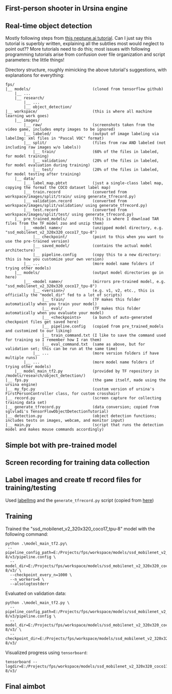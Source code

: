 ## First-person shooter in Ursina engine

## Real-time object detection

Mostly following steps from
[this neptune.ai tutorial](https://neptune.ai/blog/how-to-train-your-own-object-detector-using-tensorflow-object-detection-api).
Can I just say this tutorial is superbly written, explaining all the subtlies most would neglect to point out??
More tutorials need to do this;
most issues with following programming tutorials arise from confusion over file organization and script parameters:
the little things!

Directory structure, roughly mimicking the above tutorial's suggestions, with explanations for everything:

```
fps/
|__ models/                           (cloned from tensorflow github)
    |__ ...
    |__ research/
        |__ ...
        |__ object_detection/
|__ workspace/                        (this is where all machine learning work goes)
    |__ images/
        |__ raw/                      (screenshots taken from the video game, includes empty images to be ignored)
        |__ labeled/                  (output of image labeling via labelImg: xml files in "Pascal VOC" format)
        |__ split/                    (files from raw AND labeled (not including raw images w/o labels))
            |__ train/                (60% of the files in labeled, for model training)
            |__ validation/           (20% of the files in labeled, for model evaluation during training)
            |__ test/                 (20% of the files in labeled, for model testing after training)
    |__ data/
        |__ label_map.pbtxt           (just a single-class label map, copying the format the COCO dataset label map)
        |__ train.record              (converted from workspace/images/split/train/ using generate_tfrecord.py)
        |__ validation.record         (converted from workspace/images/split/validation/ using generate_tfrecord.py)
        |__ test.record               (converted from workspace/images/split/test/ using generate_tfrecord.py)
    |__ pre_trained_models/           (this is where I download TAR files from the TF model zoo and unzip them)
        |__ <model name>/             (unzipped model directory, e.g. "ssd_mobilenet_v2_320x320_coco17_tpu-8")
            |__ checkpoint/           (point to this when you want to use the pre-trained version)
            |__ saved_model/          (contains the actual model architecture)
            |__ pipeline.config       (copy this to a new directory: this is how you customize your own version)
        |__ ...                       (more model name folders if trying other models)
    |__ models/                       (output model directories go in here)
        |__ <model name>/             (mirrors pre-trained model, e.g. "ssd_mobilenet_v2_320x320_coco17_tpu-8")
            |__ <version>/            (e.g. v1, v2, etc., this is officially the "model_dir" fed to a lot of scripts)
                |__ train/            (TF makes this folder automatically when you train your model)
                |__ eval/             (TF makes this folder automatically when you evaluate your model)
                |__ <checkpoints>     (a bunch of auto-generated checkpoint files get saved here)
                |__ pipeline.config   (copied from pre_trained_models and customized to our liking)
                |__ train_command.txt (I like to save the command used for training so I remember how I ran them)
                |__ eval_command.txt  (same as above, but for validation set; this can be run at the same time)
            |__ ...                   (more version folders if have multiple runs)
        |__ ...                       (more model name folders if trying other models)
    |__ model_main_tf2.py             (provided by TF repository in /models/research/object_detection/)
|__ fps.py                            (the game itself, made using the ursina engine)
|__ my_fpc.py                         (custom version of ursina's FirstPersonController class, for custom crosshair)
|__ record.py                         (screen capture for collecting training data set)
|__ generate_tfrecord.py              (data conversion; copied from sglvladi's TensorFlowObjectDetectionTutorial)
|__ detection.py                      (object detection functions; includes tests on images, webcam, and monitor input)
|__ main.py                           (script that runs the detection model and makes mouse commands accordingly)
```

## Simple bot with pre-trained model

## Screen recording for training data collection

## Label images and create tf record files for training/testing

Used [labelImg](https://github.com/tzutalin/labelImg)
and the `generate_tfrecord.py` script (copied from
[here](https://github.com/sglvladi/TensorFlowObjectDetectionTutorial/blob/master/docs/source/scripts/generate_tfrecord.py))

## Training

Trained the "ssd_mobilenet_v2_320x320_coco17_tpu-8" model with the following command:
```
python .\model_main_tf2.py\
 --pipeline_config_path=E:/Projects/fps/workspace/models/ssd_mobilenet_v2_320x320_coco17_tpu-8/v3/pipeline.config \
  --model_dir=E:/Projects/fps/workspace/models/ssd_mobilenet_v2_320x320_coco17_tpu-8/v3/ \
  --checkpoint_every_n=1000 \
  --n_workers=6 \
  --alsologtostderr
```
Evaluated on validation data:
```
python .\model_main_tf2.py \
  --pipeline_config_path=E:/Projects/fps/workspace/models/ssd_mobilenet_v2_320x320_coco17_tpu-8/v3/pipeline.config \
  --model_dir=E:/Projects/fps/workspace/models/ssd_mobilenet_v2_320x320_coco17_tpu-8/v3/ \
  --checkpoint_dir=E:/Projects/fps/workspace/models/ssd_mobilenet_v2_320x320_coco17_tpu-8/v3/
```
Visualized progress using `tensorboard`:
```
tensorboard --logdir=E:/Projects/fps/workspace/models/ssd_mobilenet_v2_320x320_coco17_tpu-8/v3/
```

## Final aimbot


